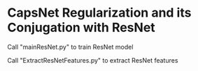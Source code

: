 # CapsNet Regularization and its Conjugation with ResNet
Call "mainResNet.py" to train ResNet model 


Call "ExtractResNetFeatures.py" to extract ResNet features

